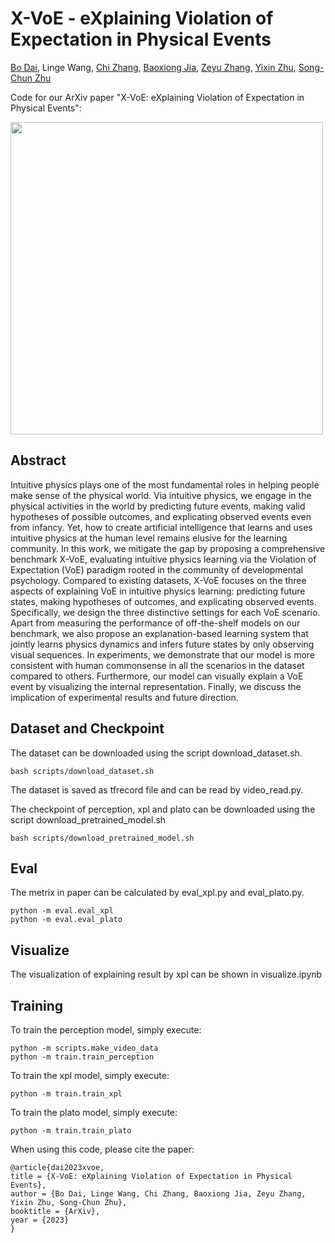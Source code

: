 # X-VoE - eXplaining Violation of Expectation in Physical Events
[Bo Dai](https://daibopku.github.io/daibo/), Linge Wang, [Chi Zhang](https://wellyzhang.github.io/), [Baoxiong Jia](https://buzz-beater.github.io/), [Zeyu Zhang](https://zeyuzhang.com/), [Yixin Zhu](https://yzhu.io/), [Song-Chun Zhu](http://www.stat.ucla.edu/~sczhu/)

Code for our ArXiv paper "X-VoE: eXplaining Violation of Expectation in Physical Events": 

<img src="https://github.com/daibopku/XPL/blob/main/figure/explain.png" width="500">

## Abstract
Intuitive physics plays one of the most fundamental roles in helping people make sense of the physical world. Via intuitive physics, we engage in the physical activities in the world by predicting future events, making valid hypotheses of possible outcomes, and explicating observed events even from infancy. Yet, how to create artificial intelligence that learns and uses intuitive physics at the human level remains elusive for the learning community. In this work, we mitigate the gap by proposing a comprehensive benchmark X-VoE, evaluating intuitive physics learning via the Violation of Expectation (VoE) paradigm rooted in the community of developmental psychology. Compared to existing datasets, X-VoE focuses on the three aspects of explaining VoE in intuitive physics learning: predicting future states, making hypotheses of outcomes, and explicating observed events. Specifically, we design the three distinctive settings for each VoE scenario. Apart from measuring the performance of off-the-shelf models on our benchmark, we also propose an explanation-based learning system that jointly learns physics dynamics and infers future states by only observing visual sequences. In experiments, we demonstrate that our model is more consistent with human commonsense in all the scenarios in the dataset compared to others. Furthermore, our model can visually explain a VoE event by visualizing the internal representation. Finally, we discuss the implication of experimental results and future direction.

## Dataset and Checkpoint

The dataset can be downloaded using the script download_dataset.sh.
```
bash scripts/download_dataset.sh
```
The dataset is saved as tfrecord file and can be read by video_read.py.

The checkpoint of perception, xpl and plato can be downloaded using the script download_pretrained_model.sh
```
bash scripts/download_pretrained_model.sh 
```

## Eval
The metrix in paper can be calculated by eval_xpl.py and eval_plato.py.
```
python -m eval.eval_xpl
python -m eval.eval_plato
```

## Visualize
The visualization of explaining result by xpl can be shown in visualize.ipynb

## Training
To train the perception model, simply execute:
```
python -m scripts.make_video_data
python -m train.train_perception
```

To train the xpl model, simply execute:
```
python -m train.train_xpl
```

To train the plato model, simply execute:
```
python -m train.train_plato
```

When using this code, please cite the paper:
```
@article{dai2023xvoe,
title = {X-VoE: eXplaining Violation of Expectation in Physical Events},
author = {Bo Dai, Linge Wang, Chi Zhang, Baoxiong Jia, Zeyu Zhang, Yixin Zhu, Song-Chun Zhu},
booktitle = {ArXiv},
year = {2023}
}
```

